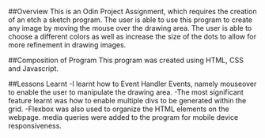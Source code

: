 ##Overview
This is an Odin Project Assignment, which requires the creation of an etch
a sketch program. The user is able to use this program to create any image 
by moving the mouse over the drawing area. The user is able to choose a different
colors as well as increase the size of the dots to allow for more refinement 
in drawing images.

##Composition of Program
This program was created using HTML, CSS and Javascript.

##Lessons Learnt
-I learnt how to Event Handler Events, namely mouseover to enable the user 
to manipulate the drawing area.
-The most significant feature learnt was how to enable multiple divs to be 
generated within the grid.
-Flexbox was also used to organize the HTML elements on the webpage.
media queries were added to the program for mobile device responsiveness.
